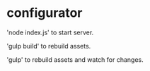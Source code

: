 # configurator

'node index.js' to start server.

'gulp build' to rebuild assets.

'gulp' to rebuild assets and watch for changes.
